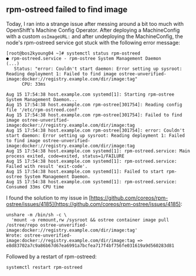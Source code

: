 ## rpm-ostreed failed to find image

Today, I ran into a strange issue after messing around a bit too much with OpenShift's Machine Config Operator.
After deploying a MachineConfig with a custom `osImageURL:` and after undeploying the MachineConfig, the node's
rpm-ostreed service got stuck with the following error message:
```
[root@bos2kyoung04 ~]# systemctl status rpm-ostreed
● rpm-ostreed.service - rpm-ostree System Management Daemon
(...)
   Status: "error: Couldn't start daemon: Error setting up sysroot: Reading deployment 1: Failed to find image ostree-unverified-image:docker://registry.example.com/dir/image:tag"
      CPU: 33ms

Aug 15 17:54:38 host.example.com systemd[1]: Starting rpm-ostree System Management Daemon...
Aug 15 17:54:38 host.example.com rpm-ostree[301754]: Reading config file '/etc/rpm-ostreed.conf'
Aug 15 17:54:38 host.example.com rpm-ostree[301754]: Failed to find image ostree-unverified-image:docker://registry.example.com/dir/image:tag
Aug 15 17:54:38 host.example.com rpm-ostree[301754]: error: Couldn't start daemon: Error setting up sysroot: Reading deployment 1: Failed to find image ostree-unverified-image:docker://registry.example.com/dir/image:tag
Aug 15 17:54:38 host.example.com systemd[1]: rpm-ostreed.service: Main process exited, code=exited, status=1/FAILURE
Aug 15 17:54:38 host.example.com systemd[1]: rpm-ostreed.service: Failed with result 'exit-code'.
Aug 15 17:54:38 host.example.com systemd[1]: Failed to start rpm-ostree System Management Daemon.
Aug 15 17:54:38 host.example.com systemd[1]: rpm-ostreed.service: Consumed 33ms CPU time
```

I found the solution to my issue in
[https://github.com/coreos/rpm-ostree/issues/4185](https://github.com/coreos/rpm-ostree/issues/4185):
```
unshare -m /bin/sh -c \
  'mount -o remount,rw /sysroot && ostree container image pull /ostree/repo ostree-unverified-image:docker://registry.example.com/dir/image:tag'
Wrote: ostree-unverified-image:docker://registry.example.com/dir/image:tag => e8d83702a7c9a86b67d67ea6991a7bcfea717f4bf756fe031619a9d560283d81
```

Followed by a restart of rpm-ostreed:
```
systemctl restart rpm-ostreed
```
